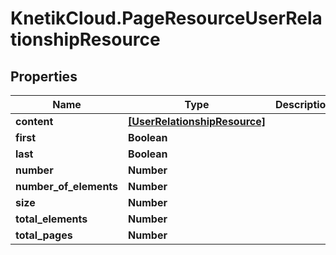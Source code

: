 # KnetikCloud.PageResourceUserRelationshipResource

## Properties
Name | Type | Description | Notes
------------ | ------------- | ------------- | -------------
**content** | [**[UserRelationshipResource]**](UserRelationshipResource.md) |  | [optional] 
**first** | **Boolean** |  | [optional] 
**last** | **Boolean** |  | [optional] 
**number** | **Number** |  | [optional] 
**number_of_elements** | **Number** |  | [optional] 
**size** | **Number** |  | [optional] 
**total_elements** | **Number** |  | [optional] 
**total_pages** | **Number** |  | [optional] 


